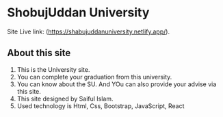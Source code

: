 # ShobujUddan University

Site Live link: (https://shabujuddanuniversity.netlify.app/).

## About this site
1. This is the University site. 
2. You can complete your graduation from this university. 
3. You can know about the SU. And YOu can also provide your advise via this site. 
4. This site designed by Saiful Islam.
5. Used technology is Html, Css, Bootstrap, JavaScript, React


